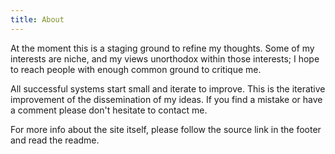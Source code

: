 ```yaml
---
title: About
---
```


At the moment this is a staging ground to refine my thoughts. Some of my interests are niche, and my views unorthodox within those interests; I hope to reach people with enough common ground to critique me.

All successful systems start small and iterate to improve. This is the iterative improvement of the dissemination of my ideas. If you find a mistake or have a comment please don't hesitate to contact me.

For more info about the site itself, please follow the source link in the footer and read the readme.
